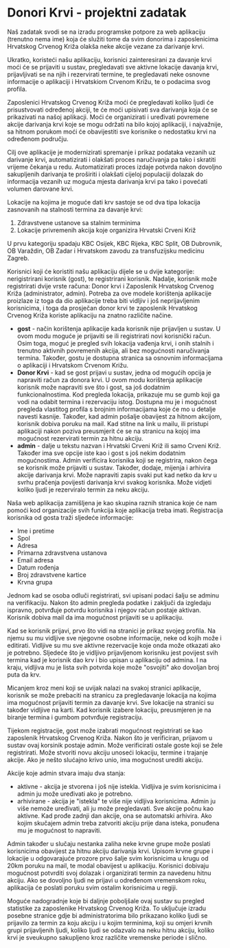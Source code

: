 # Donori Krvi - projektni zadatak
Naš zadatak svodi se na izradu programske potpore za web aplikaciju (trenutno nema ime) koja će služiti tome da svim donorima i zaposlenicima Hrvatskog Crvenog Križa olakša neke akcije vezane za darivanje krvi. 

Ukratko, koristeći našu aplikaciju, korisnici zainteresirani za davanje krvi moći će se prijaviti u sustav, pregledavati sve aktivne lokacije davanja krvi, prijavljivati se na njih i rezervirati termine, te pregledavati neke osnovne informacije o aplikaciji i Hrvatskiom Crvenom Križu, te o podacima svog profila.

Zaposlenici Hrvatskog Crvenog Križa moći će pregledavati koliko ljudi će prisustvovati određenoj akciji, te će moći upisivati sva darivanja koja će se prikazivati na našoj aplikacji. Moći će organizirati i uređivati povremene akcije darivanja krvi koje se mogu održati na bilo kojoj aplikaciji, i najvažnije, sa hitnom porukom moći će obavijestiti sve korisnike o nedostatku krvi na određenom području.

Cilj ove aplikacije je modernizirati spremanje i prikaz podataka vezanih uz darivanje krvi, automatizirati i olakšati proces naručivanja pa tako i skratiti vrijeme čekanja u redu. Automatizirati proces izdaje potvrda nakon dovoljno sakupljenih darivanja te proširiti i olakšati cijeloj populaciji dolazak do informacija vezanih uz moguća mjesta darivanja krvi pa tako i povećati volumen darovane krvi.

Lokacije na kojima je moguće dati krv sastoje se od dva tipa lokacija zasnovanih na stalnosti termina za davanje krvi:
1. Zdravstvene ustanove sa stalnim terminima
2. Lokacije privremenih akcija koje organizira Hrvatski Crveni Križ

U prvu kategoriju spadaju KBC Osijek, KBC Rijeka, KBC
Split, OB Dubrovnik, OB Varaždin, OB Zadar i Hrvatskom zavodu za transfuzijsku medicinu Zagreb. 

Korisnici koji će koristiti našu aplikaciju dijele se u dvije kategorije: nerigistrirani korisnik (gost), te registrirani korisnik. Nadalje, korisnik može registrirati dvije vrste računa: Donor krvi i Zaposlenik Hrvatskog Crvenog Križa (administrator, admin). Potreba za ove modele korištenja aplikacije proizlaze iz toga da dio aplikacije treba biti vidljiv i još neprijavljenim korisnicima, i toga da prosječan donor krvi te zaposlenik Hrvatskog Crvenog Križa koriste aplikaciju na znatno različite načine.
- **gost** - način korištenja aplikacije kada korisnik nije prijavljen u sustav. U ovom modu moguće je prijaviti se ili registrirati novi korisnički račun. Osim toga, moguć je pregled svih lokacija vađenja krvi, i onih stalnih i trenutno aktivnih povremenih akcija, ali bez mogućnosti naručivanja termina. Također, gostu je dostupna stranica sa osnovnim informacijama o aplikaciji i Hrvatskom Crvenom Križu.
- **Donor Krvi** - kad se gost prijavi u sustav, jedna od mogućih opcija je napraviti račun za donora krvi. U ovom modu korištenja aplikacije korisnik može napraviti sve što i gost, sa još dodatnim funkcionalnostima. Kod pregleda lokacija, prikazuje mu se gumb koji ga vodi na odabit termina i rezervaciju istog. Dostupna mu je i mogućnost pregleda vlastitog profila s brojnim informacijama koje će mo u detalje navesti kasnije. Također, kad admin pošalje obavijest za hitnom akcijom, korisnik dobiva poruku na mail. Kad stitne na link u mailu, ili pristupi aplikaciji nakon poziva preusmjerit će se na stranicu na kojoj ima mogućnost rezervirati termin za hitnu akciju.
- **admin** - dalje u tekstu nazvan i Hrvatski Crveni Križ ili samo Crveni Križ. Također ima sve opcije iste kao i gost s još nekim dodatnim mogućnostima. Admin verificira korisnika koji se registrira, nakon čega se korisnik može prijaviti u sustav. Također, dodaje, mijenja i arhivira akcije darivanja krvi. Može napraviti zapis svaki put kad netko da krv u svrhu pračenja povijesti darivanja krvi svakog korisnika. Može vidjeti koliko ljudi je rezerviralo termin za neku akciju.

Naša web aplikacija zamišljena je kao skupina raznih stranica koje će nam pomoći kod organizacije svih funkcija koje aplikacija treba imati. Registracija korisnika od gosta traži sljedeće informacije:
- Ime i pretime
- Spol
- Adresa
- Primarna zdravstvena ustanova
- Email adresa 
- Datum rođenja
- Broj zdravstvene kartice
- Krvna grupa

Jednom kad se osoba odluči registrirati, svi upisani podaci šalju se adminu na verifikaciju. Nakon što admin pregleda podatke i zaključi da izgledaju ispravno, potvrđuje potvrdu korisnika i njegov račun postaje aktivan. Korisnik dobiva mail da ima mogućnost prijaviti se u aplikaciju. 

Kad se korisnik prijavi, prvo što vidi na stranici je prikaz svojeg profila. Na njemu su mu vidljive sve njegovne osobne informacije, neke od kojih može i editirati. Vidljive su mu sve aktivne rezervacije koje onda može otkazati ako je potrebno. Sljedeće što je vidljivo prijavljenom korisniku jest povijest svih termina kad je korisnik dao krv i bio upisan u aplikaciju od admina. I na kraju, vidljiva mu je lista svih potvrda koje može "osvojiti" ako dovoljan broj puta da krv. 

Micanjem kroz meni koji se uvijak nalazi na svakoj stranici aplikacije, korisnik se može prebaciti na stranicu za pregledavanje lokacija na kojima ima mogućnost prijaviti termin za davanje krvi. Sve lokacije na stranici su također vidljive na karti. Kad korisnik izabere lokaciju, preusmjeren je na biranje termina i gumbom potvrđuje registraciju. 

Tijekom registracije, gost može izabrati mogućnost registrirati se kao zaposlenik Hrvatskog Crvenog Križa. Nakon što je verificiran, prijavom u sustav ovaj korsinik postaje admin. Može verificirati ostale goste koji se žele registrirati. Može stvoriti novu akciju unoseći lokaciju, termine i trajanje akcije. Ako je nešto slućajno krivo unio, ima mogućnost urediti akciju. 

Akcije koje admin stvara imaju dva stanja:
- aktivne - akcija je stvorena i još nije istekla. Vidljiva je svim korisnicima i admin ju može uređivati ako je potrebno.
- arhivirane - akcija je "istekla" te više nije vidljiva korisnicima. Admin ju više nemože uređivati, ali ju može pregledavati.
Sve akcije počnu kao aktivne. Kad prođe zadnji dan akcije, ona se automatski arhivira. Ako kojim skučajem admin treba zatvoriti akciju prije dana isteka, ponuđena mu je mogućnost to napraviti.

Admin također u slučaju nestanka zaliha neke krvne grupe može poslati korisnicima obavijest za hitnu akciju darivanja krvi. Upisom krvne grupe i lokacije u odgovarajuće prozore prvo šalje svim korisnicima u krugu od 20km poruku na mail, te modal obavijest u aplikaciju. Korisnici dobivaju mogućnost potvrditi svoj dolazak i organizirati termin za navedenu hitnu akciju. Ako se dovoljno ljudi ne prijavi u određenom vremenskom roku, aplikacija će poslati poruku svim ostalim korisnicima u regiji.

Moguće nadogradnje koje bi daljnje poboljšale ovaj sustav su pregled statistike za zaposlenike Hrvatskog Crvenog Križa. To uključuje izradu posebne stranice gdje bi administratorima bilo prikazano koliko ljudi se prijavilo za termin za koju akciju i u kojim terminima, koji su omjeri krvnih grupi prijavljenih ljudi, koliko ljudi se odazvalo na neku hitnu akciju, koliko krvi je sveukupno sakupljeno kroz različite vremenske periode i slično.